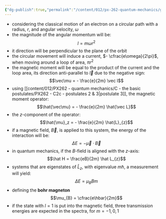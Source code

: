 ```yaml
---
{"dg-publish":true,"permalink":"/content/012/px-262-quantum-mechanics/g-measurement-of-angular-momentum/px-262-g1-particle-with-angular-momentum-in-magnetic-field/","noteIcon":"1","created":"2024-11-25T10:50:32.000+00:00","updated":"2024-12-19T17:50:41.360+00:00"}
---
```


- considering the classical motion of an electron on a circular path with a radius, $r$, and angular velocity, $\omega$
- the magnitude of the angular momentum will be: 
$$l = m\omega r^{2}$$
- it direction will be perpendicular to the plane of the orbit
- the circular movement will induce a current, $- \cfrac{e\omega}{2\pi}$, when moving around a loop of area, $\pi r^{2}$
- the magnetic moment will be equal to the product of the current and the loop area, its direction anti-parallel to $\vec l$ due to the negative sign: 
  $$\vec\mu = - \frac{e}{2m} \vec l$$
- using [[content/012/PX262 - quantum mechanics/C - the basic postulates/PX262 - C2c - postulates 2 & 3\|postulate 3]], the magnetic moment operator: 
  $$\hat{\vec\mu} = - \frac{e}{2m} \hat{\vec L}$$
- the $z$-component of the operator: 
  $$\hat{\mu}_z = - \frac{e}{2m} \hat{L}_{z}$$
- if a magnetic field, $\vec B$, is applied to this system, the energy of the interaction will be:
$$\Delta E = -\vec\mu \cdot \vec B$$
- in quantum mechanics, if the $B$-field is aligned with the $z$-axis: 
  $$\hat H = \frac{eB}{2m} \hat L_{z}$$
- systems that are eigenstates of $\hat L_z$, with eigenvalue $m\hbar$, a measurement will yield: 
  $$\Delta E = \mu_{B}Bm$$
- defining the **bohr magneton**
$$\mu_{B} = \cfrac{e\hbar}{2m}$$
- if the state with $l=1$ is put into the magnetic field, three transmission energies are expected in the spectra, for $m=-1,0,1$

